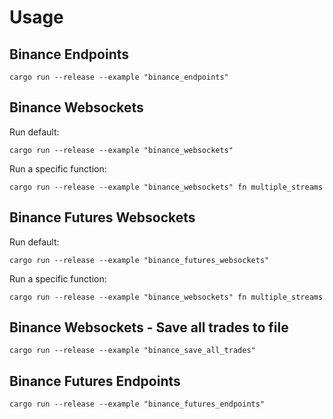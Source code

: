 # Usage

## Binance Endpoints

`cargo run --release --example "binance_endpoints"`

## Binance Websockets

Run default:

```
cargo run --release --example "binance_websockets"
```

Run a specific function:

```
cargo run --release --example "binance_websockets" fn multiple_streams
```

## Binance Futures Websockets

Run default:

```
cargo run --release --example "binance_futures_websockets"
```

Run a specific function:

```
cargo run --release --example "binance_websockets" fn multiple_streams
```

## Binance Websockets - Save all trades to file

`cargo run --release --example "binance_save_all_trades"`

## Binance Futures Endpoints

`cargo run --release --example "binance_futures_endpoints"`
